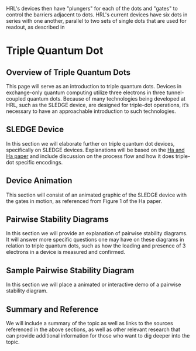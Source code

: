 
HRL's devices then have "plungers" for each of the dots and "gates" to control the barriers adjacent to dots. HRL's current devices have six dots in series with one another, parallel to two sets of single dots that are used for readout, as described in 

# Triple Quantum Dot
## Overview of Triple Quantum Dots
This page will serve as an introduction to triple quantum dots. Devices in exchange-only quantum computing utilize three electrons in three tunnel-coupled quantum dots. Because of many technologies being developed at HRL, such as the SLEDGE device, are designed for triple-dot operations, it’s necessary to have an approachable introduction to such technologies. 

## SLEDGE Device
In this section we will elaborate further on triple quantum dot devices, specifically on SLEDGE devices. Explanations will be based on the [Ha and Ha paper](./HaHa.pdf) and include discussion on the process flow and how it does triple-dot specific encodings.

## Device Animation
This section will consist of an animated graphic of the SLEDGE device with the gates in motion, as referenced from Figure 1 of the Ha paper. 

## Pairwise Stability Diagrams
In this section we will provide an explanation of pairwise stability diagrams. It will answer more specific questions one may have on these diagrams in relation to triple quantum dots, such as how the loading and presence of 3 electrons in a device is measured and confirmed. 

## Sample Pairwise Stability Diagram
In this section we will place a animated or interactive demo of a pairwise stability diagram. 

## Summary and Reference
We will include a summary of the topic as well as links to the sources referenced in the above sections, as well as other relevant research that can provide additional information for those who want to dig deeper into the topic. 
